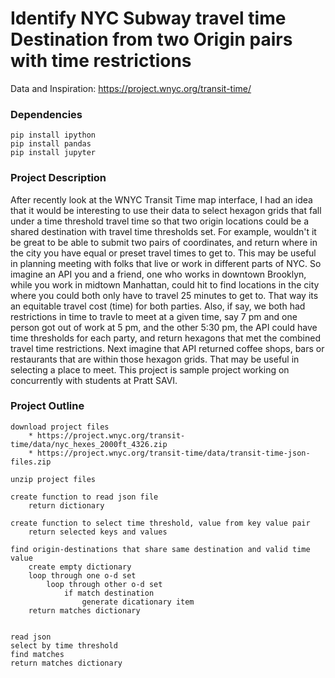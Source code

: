 # Identify NYC Subway travel time Destination from two Origin pairs with time restrictions

Data and Inspiration: https://project.wnyc.org/transit-time/

### Dependencies

	pip install ipython
	pip install pandas
	pip install jupyter


### Project Description

After recently look at the WNYC Transit Time map interface, I had an idea that it would be interesting to use their data to select hexagon grids that fall under a time threshold travel time so that two origin locations could be a shared destination with travel time thresholds set. For example, wouldn't it be great to be able to submit two pairs of coordinates, and return where in the city you have equal or preset travel times to get to. This may be useful in planning meeting with folks that live or work in different parts of NYC. So imagine an API you and a friend, one who works in downtown Brooklyn, while you work in midtown Manhattan, could hit to find locations in the city where you could both only have to travel 25 minutes to get to. That way its an equitable travel cost (time) for both parties. Also, if say, we both had restrictions in time to travle to meet at a given time, say 7 pm and one person got out of work at 5 pm, and the other 5:30 pm, the API could have time thresholds for each party, and return hexagons that met the combined travel time restrictions. Next imagine that API returned coffee shops, bars or restaurants that are within those hexagon grids. That may be useful in selecting a place to meet. This project is sample project working on concurrently with students at Pratt SAVI. 


### Project Outline

```
download project files
    * https://project.wnyc.org/transit-time/data/nyc_hexes_2000ft_4326.zip
    * https://project.wnyc.org/transit-time/data/transit-time-json-files.zip

unzip project files

create function to read json file 
    return dictionary

create function to select time threshold, value from key value pair
    return selected keys and values

find origin-destinations that share same destination and valid time value
    create empty dictionary
    loop through one o-d set 
        loop through other o-d set
            if match destination 
                generate dicationary item 
    return matches dictionary 


read json
select by time threshold 
find matches 
return matches dictionary
```